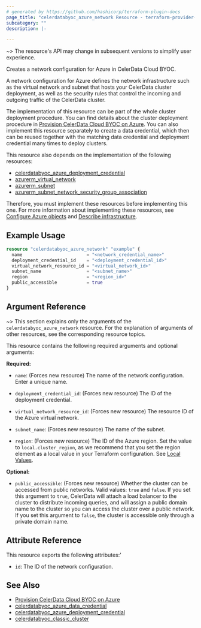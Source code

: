 ```yaml
---
# generated by https://github.com/hashicorp/terraform-plugin-docs
page_title: "celerdatabyoc_azure_network Resource - terraform-provider-celerdatabyoc"
subcategory: ""
description: |-
  
---
```


~> The resource's API may change in subsequent versions to simplify user experience.

Creates a network configuration for Azure in CelerData Cloud BYOC.

A network configuration for Azure defines the network infrastructure such as the virtual network and subnet that hosts your CelerData cluster deployment, as well as the security rules that control the incoming and outgoing traffic of the CelerData cluster.

The implementation of this resource can be part of the whole cluster deployment procedure. You can find details about the cluster deployment procedure in [Provision CelerData Cloud BYOC on Azure](../guides/azure_deployment_guide.md). You can also implement this resource separately to create a data credential, which then can be reused together with the matching data credential and deployment credential many times to deploy clusters.

This resource also depends on the implementation of the following resources:

- [celerdatabyoc_azure_deployment_credential](../resources/azure_deployment_credential.md)
- [azurerm_virtual_network](https://registry.terraform.io/providers/hashicorp/azurerm/latest/docs/resources/virtual_network)
- [azurerm_subnet](https://registry.terraform.io/providers/hashicorp/azurerm/latest/docs/resources/subnet)
- [azurerm_subnet_network_security_group_association](https://registry.terraform.io/providers/hashicorp/azurerm/latest/docs/resources/subnet_network_security_group_association)

Therefore, you must implement these resources before implementing this one. For more information about implementing these resources, see [Configure Azure objects](../guides/azure_deployment_guide.md#configure-azure-objects) and [Describe infrastructure](../guides/azure_deployment_guide.md#describe-infrastructure).

## Example Usage

```terraform
resource "celerdatabyoc_azure_network" "example" {
  name                        = "<network_credential_name>"
  deployment_credential_id    = "<deployment_credential_id>"
  virtual_network_resource_id = "<virtual_network_id>"
  subnet_name                 = "<subnet_name>"
  region                      = "<region_id>"
  public_accessible           = true
}
```

## Argument Reference

~> This section explains only the arguments of the `celerdatabyoc_azure_network` resource. For the explanation of arguments of other resources, see the corresponding resource topics.

This resource contains the following required arguments and optional arguments:

**Required:**

- `name`: (Forces new resource) The name of the network configuration. Enter a unique name.

- `deployment_credential_id`: (Forces new resource) The ID of the deployment credential.

- `virtual_network_resource_id`: (Forces new resource) The resource ID of the Azure virtual network.

- `subnet_name`: (Forces new resource) The name of the subnet.

- `region`: (Forces new resource) The ID of the Azure region. Set the value to `local.cluster_region`, as we recommend that you set the region element as a local value in your Terraform configuration. See [Local Values](https://developer.hashicorp.com/terraform/language/values/locals).

**Optional:**

- `public_accessible`: (Forces new resource) Whether the cluster can be accessed from public networks. Valid values: `true` and `false`. If you set this argument to `true`, CelerData will attach a load balancer to the cluster to distribute incoming queries, and will assign a public domain name to the cluster so you can access the cluster over a public network. If you set this argument to `false`, the cluster is accessible only through a private domain name.

## Attribute Reference

This resource exports the following attributes:'

- `id`: The ID of the network configuration.

## See Also

- [Provision CelerData Cloud BYOC on Azure](../guides/azure_deployment_guide.md)
- [celerdatabyoc_azure_data_credential](../resources/azure_data_credential.md)
- [celerdatabyoc_azure_deployment_credential](../resources/azure_deployment_credential.md)
- [celerdatabyoc_classic_cluster](../resources/classic_cluster.md)
